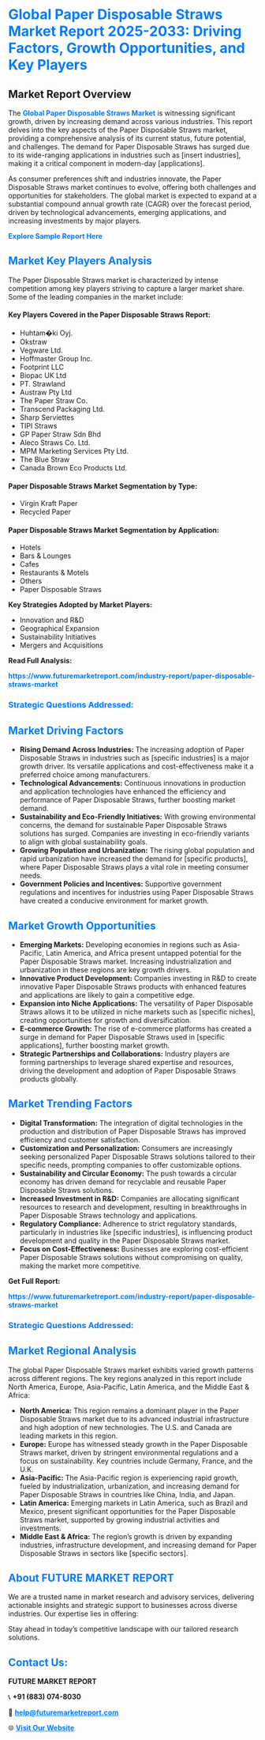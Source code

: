 <h1 style="color: #007BFF;">Global Paper Disposable Straws Market Report 2025-2033: Driving Factors, Growth Opportunities, and Key Players</h1>

<section id="overview">
<h2>Market Report Overview</h2>
<p>The <a href="https://www.futuremarketreport.com/industry-report/paper-disposable-straws-market" style="color: #007BFF; text-decoration: none;"><strong>Global Paper Disposable Straws Market</strong></a> is witnessing significant growth, driven by increasing demand across various industries. This report delves into the key aspects of the Paper Disposable Straws market, providing a comprehensive analysis of its current status, future potential, and challenges. The demand for Paper Disposable Straws has surged due to its wide-ranging applications in industries such as [insert industries], making it a critical component in modern-day [applications].</p>
<p>As consumer preferences shift and industries innovate, the Paper Disposable Straws market continues to evolve, offering both challenges and opportunities for stakeholders. The global market is expected to expand at a substantial compound annual growth rate (CAGR) over the forecast period, driven by technological advancements, emerging applications, and increasing investments by major players.</p>
</section>

<section id="overview">
<p><a href="https://www.futuremarketreport.com/request-sample/reportId=112075" style="color: #007BFF; text-decoration: none;"><strong>Explore Sample Report Here</strong></a></p>
</section>

<section id="key-players">
<h2 style="color: #007BFF;">Market Key Players Analysis</h2>
<p>The Paper Disposable Straws market is characterized by intense competition among key players striving to capture a larger market share. Some of the leading companies in the market include:</p>
<h4>Key Players Covered in the Paper Disposable Straws Report:</h4>
<ul><li>Huhtam�ki Oyj.</li><li>Okstraw</li><li>Vegware Ltd.</li><li>Hoffmaster Group Inc.</li><li>Footprint LLC</li><li>Biopac UK Ltd</li><li>PT. Strawland</li><li>Austraw Pty Ltd</li><li>The Paper Straw Co.</li><li>Transcend Packaging Ltd.</li><li>Sharp Serviettes</li><li>TIPI Straws</li><li>GP Paper Straw Sdn Bhd</li><li>Aleco Straws Co. Ltd.</li><li>MPM Marketing Services Pty Ltd.</li><li>The Blue Straw</li><li>Canada Brown Eco Products Ltd.</li></ul>
<h4>Paper Disposable Straws Market Segmentation by Type:</h4>
<ul><li>Virgin Kraft Paper</li><li>Recycled Paper</li></ul>

<h4>Paper Disposable Straws Market Segmentation by Application:</h4>
<ul><li>Hotels</li><li>Bars &amp; Lounges</li><li>Cafes</li><li>Restaurants &amp; Motels</li><li>Others</li><li>Paper Disposable Straws</li></ul>
<p><strong>Key Strategies Adopted by Market Players:</strong></p>
<ul>
<li>Innovation and R&D</li>
<li>Geographical Expansion</li>
<li>Sustainability Initiatives</li>
<li>Mergers and Acquisitions</li>
</ul>
</section>

<section>
<p><strong>Read Full Analysis: </strong></p><a href="https://www.futuremarketreport.com/industry-report/paper-disposable-straws-market" style="color: #007BFF; text-decoration: none;"><strong>https://www.futuremarketreport.com/industry-report/paper-disposable-straws-market</strong></a>
<h3 style="color: #007BFF;">Strategic Questions Addressed:</h3>
</section>

<section id="driving-factors">
<h2 style="color: #007BFF;">Market Driving Factors</h2>
<ul>
<li><strong>Rising Demand Across Industries:</strong> The increasing adoption of Paper Disposable Straws in industries such as [specific industries] is a major growth driver. Its versatile applications and cost-effectiveness make it a preferred choice among manufacturers.</li>
<li><strong>Technological Advancements:</strong> Continuous innovations in production and application technologies have enhanced the efficiency and performance of Paper Disposable Straws, further boosting market demand.</li>
<li><strong>Sustainability and Eco-Friendly Initiatives:</strong> With growing environmental concerns, the demand for sustainable Paper Disposable Straws solutions has surged. Companies are investing in eco-friendly variants to align with global sustainability goals.</li>
<li><strong>Growing Population and Urbanization:</strong> The rising global population and rapid urbanization have increased the demand for [specific products], where Paper Disposable Straws plays a vital role in meeting consumer needs.</li>
<li><strong>Government Policies and Incentives:</strong> Supportive government regulations and incentives for industries using Paper Disposable Straws have created a conducive environment for market growth.</li>
</ul>
</section>

<section id="growth-opportunities">
<h2 style="color: #007BFF;">Market Growth Opportunities</h2>
<ul>
<li><strong>Emerging Markets:</strong> Developing economies in regions such as Asia-Pacific, Latin America, and Africa present untapped potential for the Paper Disposable Straws market. Increasing industrialization and urbanization in these regions are key growth drivers.</li>
<li><strong>Innovative Product Development:</strong> Companies investing in R&D to create innovative Paper Disposable Straws products with enhanced features and applications are likely to gain a competitive edge.</li>
<li><strong>Expansion into Niche Applications:</strong> The versatility of Paper Disposable Straws allows it to be utilized in niche markets such as [specific niches], creating opportunities for growth and diversification.</li>
<li><strong>E-commerce Growth:</strong> The rise of e-commerce platforms has created a surge in demand for Paper Disposable Straws used in [specific applications], further boosting market growth.</li>
<li><strong>Strategic Partnerships and Collaborations:</strong> Industry players are forming partnerships to leverage shared expertise and resources, driving the development and adoption of Paper Disposable Straws products globally.</li>
</ul>
</section>

<section id="trending-factors">
<h2 style="color: #007BFF;">Market Trending Factors</h2>
<ul>
<li><strong>Digital Transformation:</strong> The integration of digital technologies in the production and distribution of Paper Disposable Straws has improved efficiency and customer satisfaction.</li>
<li><strong>Customization and Personalization:</strong> Consumers are increasingly seeking personalized Paper Disposable Straws solutions tailored to their specific needs, prompting companies to offer customizable options.</li>
<li><strong>Sustainability and Circular Economy:</strong> The push towards a circular economy has driven demand for recyclable and reusable Paper Disposable Straws solutions.</li>
<li><strong>Increased Investment in R&D:</strong> Companies are allocating significant resources to research and development, resulting in breakthroughs in Paper Disposable Straws technology and applications.</li>
<li><strong>Regulatory Compliance:</strong> Adherence to strict regulatory standards, particularly in industries like [specific industries], is influencing product development and quality in the Paper Disposable Straws market.</li>
<li><strong>Focus on Cost-Effectiveness:</strong> Businesses are exploring cost-efficient Paper Disposable Straws solutions without compromising on quality, making the market more competitive.</li>
</ul>
</section>

<section>
<p><strong>Get Full Report: </strong></p><a href="https://www.futuremarketreport.com/industry-report/paper-disposable-straws-market" style="color: #007BFF; text-decoration: none;"><strong>https://www.futuremarketreport.com/industry-report/paper-disposable-straws-market</strong></a>
<h3 style="color: #007BFF;">Strategic Questions Addressed:</h3>
</section>


<section id="regional-analysis">
<h2 style="color: #007BFF;">Market Regional Analysis</h2>
<p>The global Paper Disposable Straws market exhibits varied growth patterns across different regions. The key regions analyzed in this report include North America, Europe, Asia-Pacific, Latin America, and the Middle East & Africa:</p>
<ul>
<li><strong>North America:</strong> This region remains a dominant player in the Paper Disposable Straws market due to its advanced industrial infrastructure and high adoption of new technologies. The U.S. and Canada are leading markets in this region.</li>
<li><strong>Europe:</strong> Europe has witnessed steady growth in the Paper Disposable Straws market, driven by stringent environmental regulations and a focus on sustainability. Key countries include Germany, France, and the U.K.</li>
<li><strong>Asia-Pacific:</strong> The Asia-Pacific region is experiencing rapid growth, fueled by industrialization, urbanization, and increasing demand for Paper Disposable Straws in countries like China, India, and Japan.</li>
<li><strong>Latin America:</strong> Emerging markets in Latin America, such as Brazil and Mexico, present significant opportunities for the Paper Disposable Straws market, supported by growing industrial activities and investments.</li>
<li><strong>Middle East & Africa:</strong> The region’s growth is driven by expanding industries, infrastructure development, and increasing demand for Paper Disposable Straws in sectors like [specific sectors].</li>
</ul>
</section>

<footer>
<h2 style="color: #007BFF;">About FUTURE MARKET REPORT</h2>
<p>We are a trusted name in market research and advisory services, delivering actionable insights and strategic support to businesses across diverse industries. Our expertise lies in offering:</p>

<p>Stay ahead in today’s competitive landscape with our tailored research solutions.</p>

<h2 style="color: #007BFF;">Contact Us:</h2>
<p><strong>FUTURE MARKET REPORT</strong></p>
<p>📞 <strong>+91 (883) 074-8030</strong></p>
<p>📧 <strong><a href="mailto:help@futuremarketreport.com" style="color: #007BFF;">help@futuremarketreport.com</a></strong></p>
<p>🌐 <strong><a href="https://www.futuremarketreport.com/" style="color: #007BFF;">Visit Our Website</a></strong></p>
</footer>
